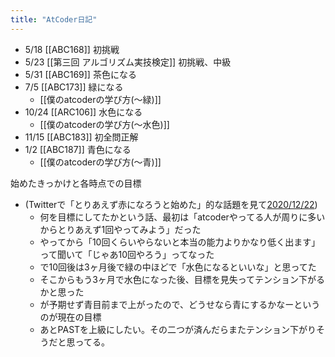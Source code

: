 ```yaml
---
title: "AtCoder日記"
---
```


- 5/18 [[ABC168]] 初挑戦
- 5/23 [[第三回 アルゴリズム実技検定]] 初挑戦、中級
- 5/31 [[ABC169]] 茶色になる
- 7/5 [[ABC173]] 緑になる
    - [[僕のatcoderの学び方(〜緑)]]
- 10/24 [[ARC106]] 水色になる
    - [[僕のatcoderの学び方(〜水色)]]
- 11/15 [[ABC183]] 初全問正解
- 1/2 [[ABC187]] 青色になる
    - [[僕のatcoderの学び方(〜青)]]

始めたきっかけと各時点での目標
- (Twitterで「とりあえず赤になろうと始めた」的な話題を見て[2020/12/22](https://twitter.com/nishio/status/1341351263963738112?s=21))
    - 何を目標にしてたかという話、最初は「atcoderやってる人が周りに多いからとりあえず1回やってみよう」だった
    - やってから「10回くらいやらないと本当の能力よりかなり低く出ます」って聞いて「じゃあ10回やろう」ってなった
    - で10回後は3ヶ月後で緑の中ほどで「水色になるといいな」と思ってた
    - そこからもう3ヶ月で水色になった後、目標を見失ってテンション下がるかと思った
    - が予期せず青目前まで上がったので、どうせなら青にするかなーというのが現在の目標
    - あとPASTを上級にしたい。その二つが済んだらまたテンション下がりそうだと思ってる。
